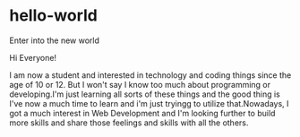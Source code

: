 # hello-world
Enter into the new world

Hi Everyone!

I am now a student and interested in technology and coding things since the age of 10 or 12. But I won't say I know too much about programming or developing.I'm just learning all sorts of these things and the good thing is I've now a much time to learn and i'm just tryingg to utilize that.Nowadays, I got a much interest in Web Development and I'm looking further to build more skills and share those feelings and skills with all the others.
